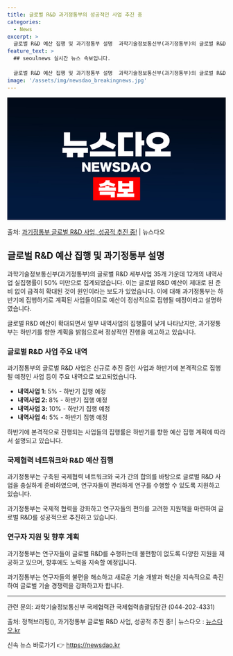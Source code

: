 ```yaml
---
title: 글로벌 R&D 과기정통부의 성공적인 사업 추진 중
categories:
  - News
excerpt: >
  글로벌 R&D 예산 집행 및 과기정통부 설명  과학기술정보통신부(과기정통부)의 글로벌 R&D 세부사업 35개…
feature_text: >
  ## seoulnews 실시간 뉴스 속보입니다.

  글로벌 R&D 예산 집행 및 과기정통부 설명  과학기술정보통신부(과기정통부)의 글로벌 R&D 세부사업 35개…
image: '/assets/img/newsdao_breakingnews.jpg'
---
```


![뉴스다오 속보](/assets/img/newsdao_breakingnews.jpg)

<p>출처: <a href="https://newsdao.kr/4530" rel="dofollow">과기정통부 글로벌 R&D 사업, 성공적 추진 중!</a> | 뉴스다오</p>

<h2 data-ke-size="size26">글로벌 R&D 예산 집행 및 과기정통부 설명</h2>
과학기술정보통신부(과기정통부)의 글로벌 R&D 세부사업 35개 가운데 12개의 내역사업 실집행률이 50% 미만으로 집계되었습니다. 이는 글로벌 R&D 예산이 제대로 된 준비 없이 급격히 확대된 것이 원인이라는 보도가 있었습니다. 이에 대해 과기정통부는 하반기에 집행하기로 계획된 사업들이므로 예산이 정상적으로 집행될 예정이라고 설명하였습니다.

<p data-ke-size="size16">글로벌 R&D 예산이 확대되면서 일부 내역사업의 집행률이 낮게 나타났지만, 과기정통부는 하반기를 향한 계획을 밝힘으로써 정상적인 진행을 예고하고 있습니다.</p>

<h3><b>글로벌 R&D 사업 주요 내역</b></h3>
과기정통부의 글로벌 R&D 사업은 신규로 추진 중인 사업과 하반기에 본격적으로 집행될 예정인 사업 등이 주요 내역으로 보고되었습니다.

<ul>
  <li><b>내역사업 1:</b> 5% - 하반기 집행 예정</li>
  <li><b>내역사업 2:</b> 8% - 하반기 집행 예정</li>
  <li><b>내역사업 3:</b> 10% - 하반기 집행 예정</li>
  <li><b>내역사업 4:</b> 5% - 하반기 집행 예정</li>
</ul>

<p data-ke-size="size16">하반기에 본격적으로 진행되는 사업들의 집행률은 하반기를 향한 예산 집행 계획에 따라서 설명되고 있습니다.</p>

<h3><b>국제협력 네트워크와 R&D 예산 집행</b></h3>
과기정통부는 구축된 국제협력 네트워크와 국가 간의 합의를 바탕으로 글로벌 R&D 사업을 충실하게 준비하였으며, 연구자들이 편리하게 연구를 수행할 수 있도록 지원하고 있습니다.

<p data-ke-size="size16">과기정통부는 국제적 협력을 강화하고 연구자들의 편의를 고려한 지원책을 마련하여 글로벌 R&D를 성공적으로 추진하고 있습니다.</p>

<h3><b>연구자 지원 및 향후 계획</b></h3>
과기정통부는 연구자들이 글로벌 R&D를 수행하는데 불편함이 없도록 다양한 지원을 제공하고 있으며, 향후에도 노력을 지속할 예정입니다.

<p data-ke-size="size16">과기정통부는 연구자들의 불편을 해소하고 새로운 기술 개발과 혁신을 지속적으로 촉진하여 글로벌 기술 경쟁력을 강화하고자 합니다.</p>

<hr>

<p data-ke-size="size16">관련 문의: 과학기술정보통신부 국제협력관 국제협력총괄담당관 (044-202-4331)</p>

<p data-ke-size="size16">출처: 정책브리핑(), 과기정통부 글로벌 R&D 사업, 성공적 추진 중! | 뉴스다오  : <a href="https://newsdao.kr/4530">뉴스다오.kr</a></p> 

신속 뉴스 바로가기 👉 <a href="https://newsdao.kr" rel="dofollow">https://newsdao.kr</a>


